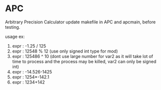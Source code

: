 # APC
Arbitrary Precision Calculator
update makefile in APC and apcmain, before testing.

usage ex:
1. expr : -1.25 / 125
2. expr : 12548 % 12 (use only signed int type for mod)
3. expr : 125486 ^ 10 (dont use large number for var2 as it will take lot of time to process and the process may be killed, var2 can only be signed int)
4. expr : -14.526-1425
5. expr : 1254*-142.1
6. expr : 1234+142


